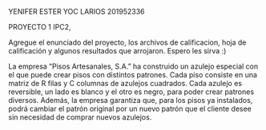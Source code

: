 YENIFER ESTER YOC LARIOS 
201952336

PROYECTO 1 IPC2, 

Agregue el enunciado del proyecto, los archivos de calificacion, hoja de calificación y algunos resultados que arrojaron. 
Espero les sirva :)

La empresa “Pisos Artesanales, S.A.” ha construido un azulejo especial con el que puede 
crear pisos con distintos patrones. Cada piso consiste en una matriz de R filas y C columnas 
de azulejos cuadrados. Cada azulejo es reversible, un lado es blanco y el otro es negro, para 
poder crear patrones diversos. Además, la empresa garantiza que, para los pisos ya 
instalados, podrá cambiar el patrón original por un nuevo patrón que el cliente desee sin 
necesidad de comprar nuevos azulejos.
